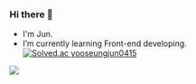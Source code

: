 ### Hi there 👋
- I'm Jun.
- I’m currently learning Front-end developing.  
[![Solved.ac
yooseungjun0415](http://mazassumnida.wtf/api/v2/generate_badge?boj=yooseungjun0415)](https://solved.ac/yooseungjun0415)
<img src="https://capsule-render.vercel.app/api?type=wave&color=auto&height=300&section=header&text=Hi%20render&fontSize=90" />
<!--
**SJJuunnY/SJJuunnY** is a ✨ _special_ ✨ repository because its `README.md` (this file) appears on your GitHub profile.

Here are some ideas to get you started:
- 🔭 I’m currently working on ...
- 🌱 I’m currently learning ...
- 👯 I’m looking to collaborate on ...
- 🤔 I’m looking for help with ...
- 💬 Ask me about ...
- 📫 How to reach me: ...
- 😄 Pronouns: ...
- ⚡ Fun fact: ...
-->
